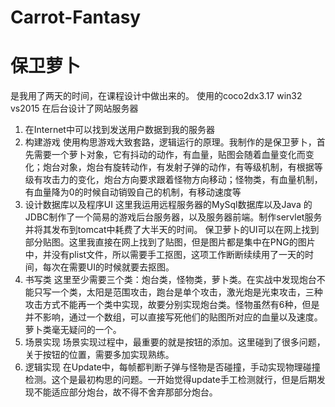# Carrot-Fantasy
# 保卫萝卜
是我用了两天的时间，在课程设计中做出来的。
使用的coco2dx3.17 win32 vs2015
在后台设计了网站服务器
1. 在Internet中可以找到发送用户数据到我的服务器
2. 构建游戏
使用构思游戏大致套路，逻辑运行的原理。我制作的是保卫萝卜，首先需要一个萝卜对象，它有抖动的动作，有血量，贴图会随着血量变化而变化；炮台对象，炮台有旋转动作，有发射子弹的动作，有等级机制，有根据等级有攻击力的变化，炮台方向要求跟着怪物方向移动；怪物类，有血量机制，有血量降为0的时候自动销毁自己的机制，有移动速度等
3. 设计数据库以及程序UI
这里我运用远程服务器的MySql数据库以及Java 的JDBC制作了一个简易的游戏后台服务器，以及服务器前端。制作servlet服务并将其发布到tomcat中耗费了大半天的时间。
保卫萝卜的UI可以在网上找到部分贴图。这里我直接在网上找到了贴图，但是图片都是集中在PNG的图片中，并没有plist文件，所以需要手工抠图，这项工作断断续续用了一天的时间，每次在需要UI的时候就要去抠图。
4. 书写类
这里至少需要三个类：炮台类，怪物类，萝卜类。在实战中发现炮台不能只写一个类，太阳是范围攻击，跑台是单个攻击，激光炮是光束攻击，三种攻击方式不能再一个类中实现，故要分别实现炮台类。怪物虽然有6种，但是并不影响，通过一个数组，可以直接写死他们的贴图所对应的血量以及速度。萝卜类毫无疑问的一个。
5. 场景实现
场景实现过程中，最重要的就是按钮的添加。这里碰到了很多问题，关于按钮的位置，需要多加实现熟练。
6. 逻辑实现
在Update中，每帧都判断子弹与怪物是否碰撞，手动实现物理碰撞检测。这个是最初构思的问题。一开始觉得update手工检测就行，但是后期发现不能适应部分炮台，故不得不舍弃那部分炮台。
